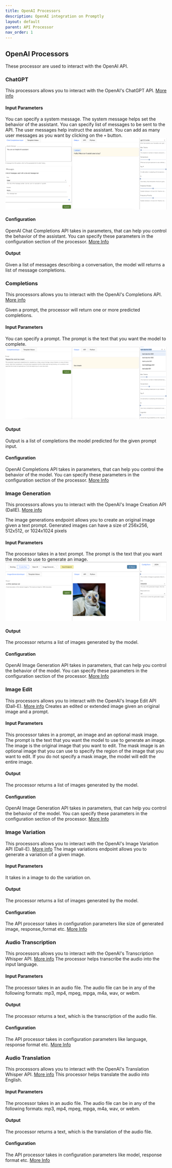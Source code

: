 ```yaml
---
title: OpenAI Processors
description: OpenAI integration on Promptly
layout: default
parent: API Processor
nav_order: 1
---
```


## OpenAI Processors
These processor are used to interact with the OpenAI API.

### ChatGPT
This processors allows you to interact with the OpenAI's ChatGPT API. [More info](https://platform.openai.com/docs/guides/chat)

#### Input Parameters
You can specify a system message. The system message helps set the behavior of the assistant. 
You can specify list of messages to be sent to the API. The user messages help instruct the assistant. You can add as many user messages as you want by clicking on the `+` button.
![ChatCompletions Playground](../assets/images/chat_completions_playground.png)

#### Configuration
OpenAI Chat Completions API takes in parameters, that can help you control the behavior of the assistant. You can specify these parameters in the configuration section of the processor. [More Info](https://platform.openai.com/docs/api-reference/chat/create)

#### Output
Given a list of messages describing a conversation, the model will returns a list of message completions.

### Completions
This processors allows you to interact with the OpenAI's Completions API. [More info](https://platform.openai.com/docs/guides/completion)

Given a prompt, the processor will return one or more predicted completions.

#### Input Parameters
You can specify a prompt. The prompt is the text that you want the model to complete.
![Completions Playground](../assets/images/completions_api_playground.png)
#### Output
Output is a list of completions the model predicted for the given prompt input.

#### Configuration
OpenAI Completions API takes in parameters, that can help you control the behavior of the model. You can specify these parameters in the configuration section of the processor. [More Info](https://platform.openai.com/docs/api-reference/completions/create)


### Image Generation
This processors allows you to interact with the OpenAI's Image Creation API (DallE). [More info](https://platform.openai.com/docs/guides/images)

The image generations endpoint allows you to create an original image given a text prompt. Generated images can have a size of 256x256, 512x512, or 1024x1024 pixels

#### Input Parameters
The processor takes in a text prompt. The prompt is the text that you want the model to use to generate an image.
![Image Generation Playground](../assets/images/images_create_api.png)

#### Output
The processor returns a list of images generated by the model.

#### Configuration
OpenAI Image Generation API takes in parameters, that can help you control the behavior of the model. You can specify these parameters in the configuration section of the processor. [More Info](https://platform.openai.com/docs/api-reference/images/create)

### Image Edit
This processors allows you to interact with the OpenAI's Image Edit API (Dall-E). [More info](https://platform.openai.com/docs/guides/images)
Creates an edited or extended image given an original image and a prompt.

#### Input Parameters
This processor takes in a prompt, an image and an optional mask image. The prompt is the text that you want the model to use to generate an image. The image is the original image that you want to edit. The mask image is an optional image that you can use to specify the region of the image that you want to edit. If you do not specify a mask image, the model will edit the entire image.

#### Output
The processor returns a list of images generated by the model.

#### Configuration
OpenAI Image Generation API takes in parameters, that can help you control the behavior of the model. You can specify these parameters in the configuration section of the processor. [More Info](https://platform.openai.com/docs/api-reference/images/create-edit)


### Image Variation
This processors allows you to interact with the OpenAI's Image Variation API (Dall-E). [More info](https://platform.openai.com/docs/guides/images)
The image variations endpoint allows you to generate a variation of a given image.

#### Input Parameters
It takes in a image to do the variation on.

#### Output
The processor returns a list of images generated by the model.

#### Configuration
The API processor takes in configuration parameters like size of generated image, response_format etc. [More Info](https://platform.openai.com/docs/api-reference/images/create-variation)

### Audio Transcription
This processors allows you to interact with the OpenAI's Transcription Whisper API. [More info](https://platform.openai.com/docs/guides/audio)
The processor helps transcribe the audio into the input language.

#### Input Parameters
The processor takes in an audio file. The audio file can be in any of the following formats: mp3, mp4, mpeg, mpga, m4a, wav, or webm.

#### Output
The processor returns a text, which is the transcription of the audio file.

#### Configuration
The API processor takes in configuration parameters like language, response format etc. [More Info](https://platform.openai.com/docs/api-reference/audio/create)

### Audio Translation
This processors allows you to interact with the OpenAI's Translation Whisper API. [More info](https://platform.openai.com/docs/guides/audio)
This processor helps translate the audio into English.

#### Input Parameters
The processor takes in an audio file. The audio file can be in any of the following formats: mp3, mp4, mpeg, mpga, m4a, wav, or webm.

#### Output
The processor returns a text, which is the translation of the audio file.

#### Configuration
The API processor takes in configuration parameters like model, response format etc. [More Info](https://platform.openai.com/docs/api-reference/audio/create)


